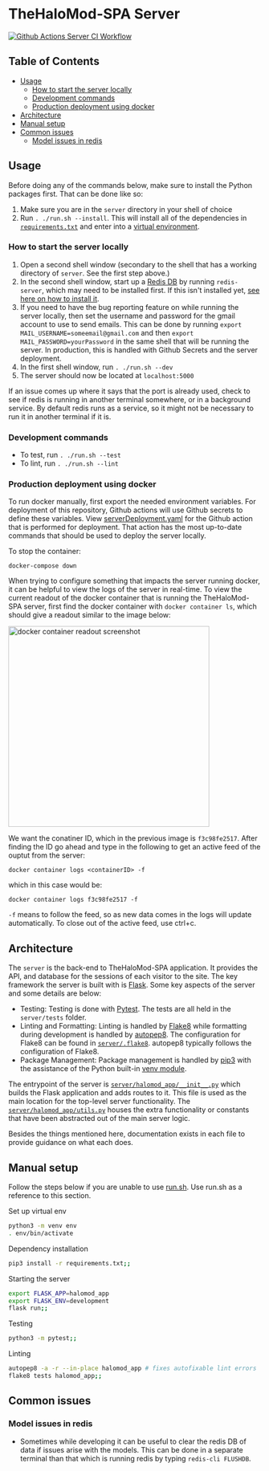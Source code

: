 # TheHaloMod-SPA Server

[![Github Actions Server CI Workflow](https://img.shields.io/github/workflow/status/halomod/TheHaloMod-SPA/Server%20CI?label=Server%20CI)](https://github.com/halomod/TheHaloMod-SPA/actions/workflows/server.yaml)

## Table of Contents

  - [Usage](#usage)
    - [How to start the server locally](#how-to-start-the-server-locally)
    - [Development commands](#development-commands)
    - [Production deployment using docker](#production-deployment-using-docker)
  - [Architecture](#architecture)
  - [Manual setup](#manual-setup)
  - [Common issues](#common-issues)
    - [Model issues in redis](#model-issues-in-redis)

## Usage

Before doing any of the commands below, make sure to install the Python packages first. That can be done like so:

1. Make sure you are in the `server` directory in your shell of choice
1. Run `. ./run.sh --install`. This will install all of the dependencies in [`requirements.txt`](requirements.txt) and enter into a [virtual environment](https://docs.python.org/3/tutorial/venv.html).

### How to start the server locally

1. Open a second shell window (secondary to the shell that has a working directory of `server`. See the first step above.)
1. In the second shell window, start up a [Redis DB](https://redis.io/) by running `redis-server`, which may need to be installed first. If this isn't installed yet, [see here on how to install it](https://redis.io/topics/quickstart).
1. If you need to have the bug reporting feature on while running the server locally, then set the username and password for the gmail account to use to send emails. This can be done by running `export MAIL_USERNAME=someemail@gmail.com` and then `export MAIL_PASSWORD=yourPassword` in the same shell that will be running the server. In production, this is handled with Github Secrets and the server deployment.
1. In the first shell window, run `. ./run.sh --dev`
1. The server should now be located at `localhost:5000`

If an issue comes up where it says that the port is already used, check to see if redis is running in another terminal somewhere, or in a background service. By default redis runs as a service, so it might not be necessary to run it in another terminal if it is.

### Development commands

- To test, run `. ./run.sh --test`
- To lint, run `. ./run.sh --lint`

### Production deployment using docker

To run docker manually, first export the needed environment variables. For deployment of this repository, Github actions will use Github secrets to define these variables. View [serverDeployment.yaml](../.github/workflows/serverDeployment.yaml) for the Github action that is performed for deployment. That action has the most up-to-date commands that should be used to deploy the server locally. 

To stop the container:

`docker-compose down`

When trying to configure something that impacts the server running docker, it can be helpful to view the logs of the server in real-time. To view the current readout of the docker container that is running the TheHaloMod-SPA server, first find the docker container with `docker container ls`, which should give a readout similar to the image below:

<image src="https://i.imgur.com/abtYIo7.png" width="400" alt="docker container readout screenshot">

We want the conatiner ID, which in the previous image is `f3c98fe2517`. After finding the ID go ahead and type in the following to get an active feed of the ouptut from the server:

```
docker container logs <containerID> -f
```

which in this case would be:

```
docker container logs f3c98fe2517 -f
```

`-f` means to follow the feed, so as new data comes in the logs will update automatically. To close out of the active feed, use ctrl+c. 

## Architecture

The `server` is the back-end to TheHaloMod-SPA application. It provides the API, and database for the sessions of each visitor to the site. The key framework the server is built with is [Flask](https://flask.palletsprojects.com/en/1.1.x/). Some key aspects of the server and some details are below:

- Testing: Testing is done with [Pytest](https://docs.pytest.org/en/stable/). The tests are all held in the `server/tests` folder.
- Linting and Formatting: Linting is handled by [Flake8](https://flake8.pycqa.org/en/latest/) while formatting during development is handled by [autopep8](https://pypi.org/project/autopep8/). The configuration for Flake8 can be found in [`server/.flake8`](.flake8). autopep8 typically follows the configuration of Flake8.
- Package Management: Package management is handled by [pip3](https://pip.pypa.io/en/stable/) with the assistance of the Python built-in [venv module](https://docs.python.org/3/tutorial/venv.html).

The entrypoint of the server is [`server/halomod_app/__init__.py`](halomod_app/__init__.py) which builds the Flask application and adds routes to it. This file is used as the main location for the top-level server functionality. The [`server/halomod_app/utils.py`](halomod_app/utils.py) houses the extra functionality or constants that have been abstracted out of the main server logic. 

Besides the things mentioned here, documentation exists in each file to provide guidance on what each does. 

## Manual setup
Follow the steps below if you are unable to use [run.sh](./run.sh). Use run.sh as a reference to this section.

Set up virtual env
```sh
python3 -m venv env
. env/bin/activate
```
Dependency installation
```sh
pip3 install -r requirements.txt;;
```
Starting the server
```sh
export FLASK_APP=halomod_app
export FLASK_ENV=development
flask run;;
```
Testing
```sh
python3 -m pytest;;
```
Linting
```sh
autopep8 -a -r --in-place halomod_app # fixes autofixable lint errors
flake8 tests halomod_app;;
```

## Common issues
### Model issues in redis

- Sometimes while developing it can be useful to clear the redis DB of data if issues arise with the models. This can be done in a separate terminal than that which is running redis by typing `redis-cli FLUSHDB`.
